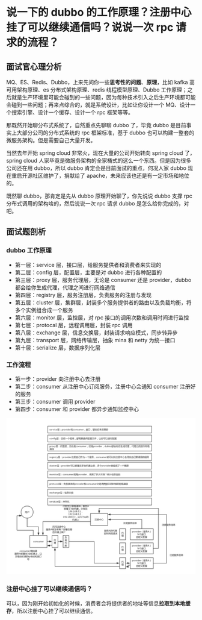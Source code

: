 # 说一下的 dubbo 的工作原理？注册中心挂了可以继续通信吗？说说一次 rpc 请求的流程？



## 面试官心理分析

MQ、ES、Redis、Dubbo，上来先问你一些**思考性的问题**、**原理**，比如 kafka 高可用架构原理、es 分布式架构原理、redis 线程模型原理、Dubbo 工作原理；之后就是生产环境里可能会碰到的一些问题，因为每种技术引入之后生产环境都可能会碰到一些问题；再来点综合的，就是系统设计，比如让你设计一个 MQ、设计一个搜索引擎、设计一个缓存、设计一个 rpc 框架等等。

那既然开始聊分布式系统了，自然重点先聊聊 dubbo 了，毕竟 dubbo 是目前事实上大部分公司的分布式系统的 rpc 框架标准，基于 dubbo 也可以构建一整套的微服务架构。但是需要自己大量开发。

当然去年开始 spring cloud 非常火，现在大量的公司开始转向 spring cloud 了，spring cloud 人家毕竟是微服务架构的全家桶式的这么一个东西。但是因为很多公司还在用 dubbo，所以 dubbo 肯定会是目前面试的重点，何况人家 dubbo 现在重启开源社区维护了，捐献给了 apache，未来应该也还是有一定市场和地位的。

既然聊 dubbo，那肯定是先从 dubbo 原理开始聊了，你先说说 dubbo 支撑 rpc 分布式调用的架构啥的，然后说说一次 rpc 请求 dubbo 是怎么给你完成的，对吧。

## 面试题剖析

### dubbo 工作原理

-   第一层：service 层，接口层，给服务提供者和消费者来实现的
-   第二层：config 层，配置层，主要是对 dubbo 进行各种配置的
-   第三层：proxy 层，服务代理层，无论是 consumer 还是 provider，dubbo 都会给你生成代理，代理之间进行网络通信
-   第四层：registry 层，服务注册层，负责服务的注册与发现
-   第五层：cluster 层，集群层，封装多个服务提供者的路由以及负载均衡，将多个实例组合成一个服务
-   第六层：monitor 层，监控层，对 rpc 接口的调用次数和调用时间进行监控
-   第七层：protocal 层，远程调用层，封装 rpc 调用
-   第八层：exchange 层，信息交换层，封装请求响应模式，同步转异步
-   第九层：transport 层，网络传输层，抽象 mina 和 netty 为统一接口
-   第十层：serialize 层，数据序列化层

### 工作流程

-   第一步：provider 向注册中心去注册
-   第二步：consumer 从注册中心订阅服务，注册中心会通知 consumer 注册好的服务
-   第三步：consumer 调用 provider
-   第四步：consumer 和 provider 都异步通知监控中心

![dubbo-operating-principle](./images/dubbo-operating-principle.png)

### 注册中心挂了可以继续通信吗？

可以，因为刚开始初始化的时候，消费者会将提供者的地址等信息**拉取到本地缓存**，所以注册中心挂了可以继续通信。
